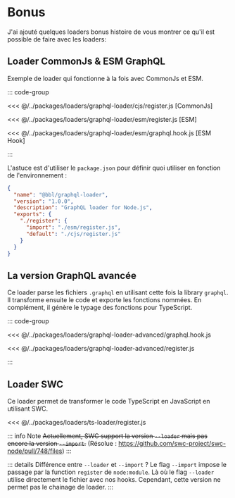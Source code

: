 # Bonus

J'ai ajouté quelques loaders bonus histoire de vous montrer ce qu'il est possible de faire avec les loaders:

## Loader CommonJs & ESM GraphQL

Exemple de loader qui fonctionne à la fois avec CommonJs et ESM.

::: code-group

<<< @/../packages/loaders/graphql-loader/cjs/register.js [CommonJs]

<<< @/../packages/loaders/graphql-loader/esm/register.js [ESM]

<<< @/../packages/loaders/graphql-loader/esm/graphql.hook.js [ESM Hook]

:::

L'astuce est d'utiliser le `package.json` pour définir quoi utiliser en fonction de l'environnement :

```json
{
  "name": "@bbl/graphql-loader",
  "version": "1.0.0",
  "description": "GraphQL loader for Node.js",
  "exports": {
    "./register": {
      "import": "./esm/register.js",
      "default": "./cjs/register.js"
    }
  }
}

```

## La version GraphQL avancée

Ce loader parse les fichiers `.graphql` en utilisant cette fois la library `graphql`. 
Il transforme ensuite le code et exporte les fonctions nommées. En complément, il génère le typage des fonctions pour TypeScript.

::: code-group

<<< @/../packages/loaders/graphql-loader-advanced/graphql.hook.js

<<< @/../packages/loaders/graphql-loader-advanced/register.js

:::

## Loader SWC

Ce loader permet de transformer le code TypeScript en JavaScript en utilisant SWC.

<<< @/../packages/loaders/ts-loader/register.js

::: info Note
~~Actuellement, SWC support la version `--loader` mais pas encore la version `--import`.~~ (Résolue : https://github.com/swc-project/swc-node/pull/748/files)
:::

::: details Différence entre `--loader` et `--import` ?
Le flag `--import` impose le passage par la function `register` de `node:module`.
Là où le flag `--loader` utilise directement le fichier avec nos hooks. Cependant,
cette version ne permet pas le chainage de loader.
:::
